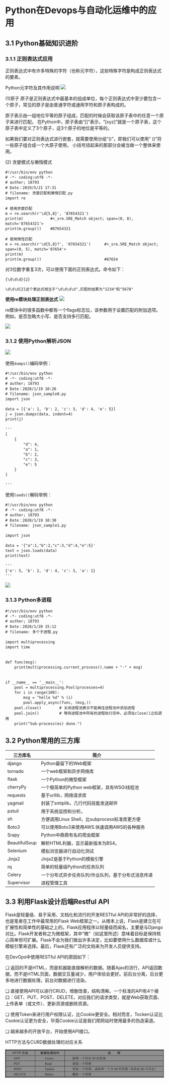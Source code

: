 # Python在Devops与自动化运维中的应用

## 3.1 Python基础知识进阶



### 3.1.1 正则表达式应用

正则表达式中有许多特殊的字符（也称元字符），这些特殊字符是构成正则表达式的要素。

Python元字符及其作用说明
![](D:/my_Linux_Devops/source/_static/devops_re_python.png)

(1)原子
原子是正则表达式中最基本的组成单位，每个正则表达式中至少要包含一个原子，常见的原子是由普通字符或通用字符和原子表构成的。

原子表示由一组地位平等的原子组成，匹配的时候会获取该原子表中的任意一个原子来进行匹配。
在Python中，原子表由“[]”表示，“\[xyz]”就是一个原子表，这个原子表中定义了3个原子，这3个原子的地位是平等的。

如果我们要对正则表达式进行嵌套，就需要使用分组“()”，即我们可以使用“ ()”将一些原子组合成一个大原子使用，
小括号括起来的那部分会被当做一个整体来使用。

(2) 贪婪模式与懒惰模式

```
#!/usr/bin/env python
# -*- coding:utf8 -*-
# auther; 18793
# Date：2019/5/21 17:31
# filename: 贪婪匹配和懒惰匹配.py
import re

# 使用贪婪匹配
m = re.search(r'\d{5,8}', '87654321')
print(m)            #<_sre.SRE_Match object; span=(0, 8), match='87654321'>
print(m.group())    #87654321

# 使用惰性匹配
m = re.search(r'\d{5,8}?', '87654321')      #<_sre.SRE_Match object; span=(0, 5), match='87654'>
print(m)
print(m.group())                            #87654

```

对3位数字重复3次，可以使用下面的正则表达式。命令如下：

```
{\d\d\d}{2}
```

```
\d\d\d{2}这个表达式相当于"\d\d\d\d",匹配的结果为"1234"和"5678"
```

**使用re模块处理正则表达式**
![](D:/my_Linux_Devops/source/_static/re_math0001.png)

re模块中的很多函数中都有一个flags标志位，该参数用于设置匹配的附加选项。例如，是否忽略大小写、是否支持多行匹配。

![](D:/my_Linux_Devops/source/_static/re_devops_flags0001.png)



### 3.1.2 使用Python解析JSON

![](D:/my_Linux_Devops/source/_static/re_devops_encode001.png)

使用`dumps()`编码举例：

```
#!/usr/bin/env python
# -*- coding:utf8 -*-
# auther; 18793
# Date：2020/1/19 10:26
# filename: json_sample0.py
import json

data = [{'a': 1, 'b': 2, 'c': 3, 'd': 4, 'e': 5}]
j = json.dumps(data, indent=4)
print(j)

'''
[
    {
        "d": 4,
        "a": 1,
        "b": 2,
        "c": 3,
        "e": 5
    }
]

'''
```

使用`loads()`解码举例：

```
#!/usr/bin/env python
# -*- coding:utf8 -*-
# auther; 18793
# Date：2020/1/19 10:30
# filename: json_sample1.py

import json

data = '{"a":1,"b":2,"c":3,"d":4,"e":5}'
text = json.loads(data)
print(text)

'''
{'e': 5, 'b': 2, 'd': 4, 'c': 3, 'a': 1}
'''
```

![](D:/my_Linux_Devops/source/_static/re_devops_decode0001.png)

### 3.1.3 Python多进程

```
#!/usr/bin/env python
# -*- coding:utf8 -*-
# auther; 18793
# Date：2020/1/20 15:12
# filename: 多个子进程.py

import multiprocessing
import time


def func(msg):
    print(multiprocessing.current_process().name + "-" + msg)


if __name__ == '__main__':
    pool = multiprocessing.Pool(processes=4)
    for i in range(100):
        msg = "hello %d" % (i)
        pool.apply_async(func, (msg,))
    pool.close()        # 关闭进程池表示不能再往进程池中添加进程
    pool.join()         # 等待进程池中所有的进程执行完毕，必须在close()之后调用
    print("Sub-process(es) done.")

```



## 3.2 Python常用的三方库



| 三方库名      | 简介                                                |
| ------------- | --------------------------------------------------- |
| django        | Python最留下的Web框架                               |
| tornado       | 一个web框架和异步网络库                             |
| flask         | 一个Python的微型框架                                |
| cherryPy      | 一个极简单的Python web框架，具有WSGI线程池          |
| requests      | 基于urllib，网络请求库                              |
| yagmail       | 封装了smtplib，几行代码技能发送邮件                 |
| pstuil        | 用于系统监控和分析。                                |
| sh            | 方便调用Linux Shell，比subprocess标准库更方便       |
| Boto3         | 可以使用Boto3来使用AWS.快速调用AWS的各种服务        |
| Srapy         | Python中鼎鼎有名的爬虫框架                          |
| BeautifulSoup | 解析HTML利器，显示最新版本为BS4。                   |
| Selenium      | 模拟浏览器进行自动化测试                            |
| Jinja2        | Jinja2是基于Python的模板引擎                        |
| rq            | 简单的轻量级Python的任务队列                        |
| Celery        | 一个分布式异步任务队列/作业队列，基于分布式消息传递 |
| Supervisor    | 进程管理工具                                        |



## 3.3 利用Flask设计后端Restful API

Flask是轻量级、易于采用、文档化和流行的开发RESTful API的非常好的选择，也是笔者在工作中最常用的Flask Web框架之一。从根本上说，Flask是建立在可扩展性和简单性的基础之上的。Flask应用程序以轻量级而闻名，主要是与Django对比。Flask开发者称之为微框架，其中“微”（如这里所述）意味着目标是保持核心简单但可扩展。Flask不会为我们做出许多决定，比如要使用什么数据库或什么模板引擎来选择。最后，Flask还有广泛的文档来为开发人员提供支持。



在DevOps中使用RESTful API的原因如下：

❑ 返回的不是HTML，而是机器能直接解析的数据。随着Ajax的流行，API返回数据，而不是HTML页面，数据交互量减少，用户体验会更好。前后台分离，后台更多地进行数据处理，前台对数据进行渲染。

❑ 直接使用API可以进行CRUD，增删改查，结构清晰。一个标准的API有4个接口：GET、PUT、POST、DELETE，对应我们的请求类型，就是Web获取页面、上传表单（或文件）、更新资源或删除资源。

❑ 使用Token来进行用户权限认证，比Cookie更安全。相对而言，Tocken认证比Cookie认证更为安全，毕竟Cookie认证是我们爬网站时使用最多的伪造渠道。

❑ 越来越多的开放平台，开始使用API接口。



HTTP方法与CURD数据处理的对应关系

![](../_static/Restful_api001.png)

